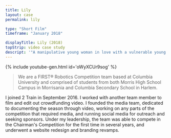 ```yaml
---
title: Lily
layout: case
permalink: lily

type: "Short Film"
timeframe: "January 2018"

displayTitle: Lily (2018)
topStrip: video case study
descript: '"A manipulative young woman in love with a vulnerable young man is nothing like she seems." A short film made in 24 hours.'
---
```


{% include youtube-gen.html id='oWyXCUr9sog' %}

> We are a FIRST® Robotics Competition team based at Columbia University and comprised of students from both Morris High School Campus in Morrisania and Columbia Secondary School in Harlem.

I joined 2 Train in September 2016. I worked with another team member to film and edit out crowdfunding video. I founded the media team, dedicated to documenting the season through video, working on any parts of the competition that required media, and running social media for outreach and seeking sponsors. Under my leadership, the team was able to compete in the Chairman's Competition for the first time in several years, and underwent a website redesign and branding revamps.

